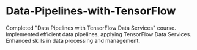 # Data-Pipelines-with-TensorFlow
Completed "Data Pipelines with TensorFlow Data Services" course. Implemented efficient data pipelines, applying TensorFlow Data Services. Enhanced skills in data processing and management.
